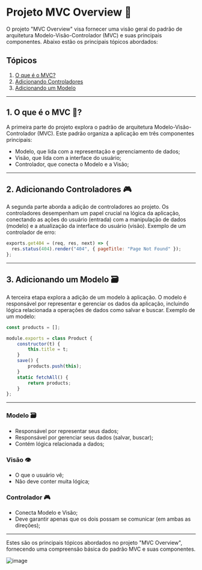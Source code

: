 # Projeto MVC Overview 🚀

O projeto "MVC Overview" visa fornecer uma visão geral do padrão de arquitetura Modelo-Visão-Controlador (MVC) e suas principais componentes. Abaixo estão os principais tópicos abordados:

## Tópicos
1. [O que é o MVC?](#1-o-que-e-o-mvc)
2. [Adicionando Controladores](#2-adicionando-controladores)
3. [Adicionando um Modelo](#3-adicionando-um-modelo)

---

## 1. O que é o MVC 🔄?

A primeira parte do projeto explora o padrão de arquitetura Modelo-Visão-Controlador (MVC). Este padrão organiza a aplicação em três componentes principais:
- Modelo, que lida com a representação e gerenciamento de dados; 
- Visão, que lida com a interface do usuário;
- Controlador, que conecta o Modelo e a Visão;

---

## 2. Adicionando Controladores 🎮

A segunda parte aborda a adição de controladores ao projeto. Os controladores desempenham um papel crucial na lógica da aplicação, conectando as ações do usuário (entrada) com a manipulação de dados (modelo) e a atualização da interface do usuário (visão). Exemplo de um controlador de erro:
~~~javascript
exports.get404 = (req, res, next) => {
  res.status(404).render("404", { pageTitle: "Page Not Found" });
};
~~~

---

## 3. Adicionando um Modelo 🗃️

A terceira etapa explora a adição de um modelo à aplicação. O modelo é responsável por representar e gerenciar os dados da aplicação, incluindo lógica relacionada a operações de dados como salvar e buscar. Exemplo de um modelo:
~~~javascript
const products = [];

module.exports = class Product {
    constructor(t) {
        this.title = t;
    }
    save() {
        products.push(this);
    }
    static fetchAll() {
        return products;
    }
};
~~~

---

### Modelo 🗃️

- Responsável por representar seus dados;
- Responsável por gerenciar seus dados (salvar, buscar);
- Contém lógica relacionada a dados;

### Visão 👁️

- O que o usuário vê;
- Não deve conter muita lógica;

### Controlador 🎮

- Conecta Modelo e Visão;
- Deve garantir apenas que os dois possam se comunicar (em ambas as direções);
---
Estes são os principais tópicos abordados no projeto "MVC Overview", fornecendo uma compreensão básica do padrão MVC e suas componentes.

![image](https://github.com/htamagnus/Node-JS/assets/85269068/6d93cd4b-4c10-40ed-aa64-7c58ffa556eb)
